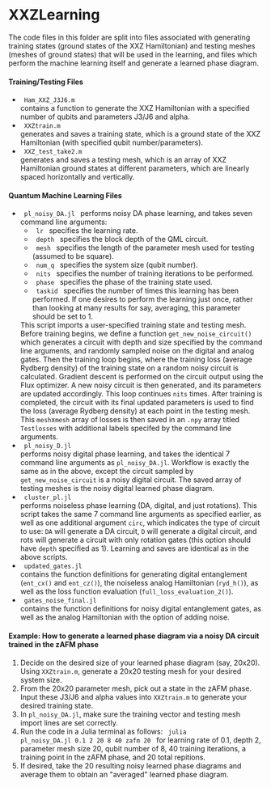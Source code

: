 # XXZLearning

The code files in this folder are split into files associated with generating training states (ground states of the XXZ Hamiltonian) and testing meshes (meshes of ground
states) that will be used in the learning, and files which perform the machine learning itself and generate a learned phase diagram.

#### Training/Testing Files 
<ul>
  <li> <code> Ham_XXZ_J3J6.m </code>  </li> contains a function to generate the XXZ Hamiltonian with a specified number of qubits and parameters J3/J6 and alpha.
  <li> <code> XXZtrain.m  </code> </li> generates and saves a training state, which is a ground state of the XXZ Hamiltonian (with specified qubit number/parameters).
  <li> <code> XXZ_test_take2.m  </code> </li> generates and saves a testing mesh, which is an array of XXZ Hamiltonian ground states at different parameters, which
  are linearly spaced horizontally and vertically.
</ul>

#### Quantum Machine Learning Files
<ul>
  <li> <code> pl_noisy_DA.jl </code> performs noisy DA phase learning, and takes seven command line arguments:
  <ul>
    <li><code> lr </code> specifies the learning rate.</li>
    <li><code> depth </code> specifies the block depth of the QML circuit.</li>
    <li><code> mesh </code> specifies the length of the parameter mesh used for testing (assumed to be square).</li>
    <li><code> num_q </code> specifies the system size (qubit number).</li>
    <li><code> nits </code> specifies the number of training iterations to be performed.</li>
    <li><code> phase </code> specifies the phase of the training state used.</li>
    <li><code> taskid </code> specifies the number of times this learning has been performed. If one desires to perform the learning just once, rather than looking at many results for say, averaging, this parameter should be set to 1.</li>
  </ul>
    This script imports a user-specified training state and testing mesh.  Before training begins, we define a function <code>get_new_noise_circuit()</code> which generates a circuit with depth and size specified by the command line arguments, and randomly sampled noise on the digital and analog gates.  Then the training loop begins, where the training loss (average Rydberg density) of the training state on a random noisy circuit is calculated. Gradient descent is performed on the circuit output using the Flux optimizer.  A new noisy circuit is then generated, and its parameters are updated accordingly. This loop continues <code>nits</code> times.
    After training is completed, the circuit with its final updated parameters is used to find the loss (average Rydberg density) at each point in the testing mesh.  This <code>mesh</code>x<code>mesh</code> array of losses is then saved in an <code>.npy</code> array titled <code>Testlosses</code> with additional labels specifed by the command line arguments.
   </li>
  
  <li> <code> pl_noisy_D.jl  </code> </li> performs noisy digital phase learning, and takes the identical 7 command line arguments as <code>pl_noisy_DA.jl</code>.  Workflow is exactly the same as in the above, except the circuit sampled by <code>get_new_noise_circuit</code> is a noisy digital circuit.  The saved array of testing meshes is the noisy digital learned phase diagram.
  <li> <code> cluster_pl.jl </code> </li> performs noiseless phase learning (DA, digital, and just rotations).  This script takes the same 7 command line arguments as specified earlier, as well as one additional argument <code>circ</code>, which indicates the type of circuit to use: <code>DA</code> will generate a DA circuit, <code>D</code> will generate a digital circuit, and <circ>rots</circ> will generate a circuit with only rotation gates (this option should have <code>depth</code> specified as 1).  Learning and saves are identical as in the above scripts.
  
  <li> <code> updated_gates.jl  </code> </li> contains the function definitions for generating digital entanglement (<code>ent_cx()</code> and <code>ent_cz()</code>), the noiseless analog Hamiltonian (<code>ryd_h()</code>), as well as the loss function evaluation (<code>full_loss_evaluation_2()</code>).
   <li> <code> gates_noise_final.jl  </code> </li> contains the function definitions for noisy digital entanglement gates, as well as the analog Hamiltonian with the option of adding noise.
</ul>

#### Example: How to generate a learned phase diagram via a noisy DA circuit trained in the zAFM phase
1. Decide on the desired size of your learned phase diagram (say, 20x20).  Using <code>XXZtrain.m</code>, generate a 20x20 testing mesh for your desired system size.
2. From the 20x20 parameter mesh, pick out a state in the zAFM phase.  Input these J3/J6 and alpha values into <code>XXZtrain.m</code> to generate your desired training state.
3. In <code>pl_noisy_DA.jl</code>, make sure the training vector and testing mesh import lines are set correctly.
4. Run the code in a Julia terminal as follows: <code> julia pl_noisy_DA.jl 0.1 2 20 8 40 zafm 20 </code> for learning rate of 0.1, depth 2, parameter mesh size 20, qubit number of 8, 40 training iterations, a training point in the zAFM phase, and 20 total repitions.
5. If desired, take the 20 resulting noisy learned phase diagrams and average them to obtain an "averaged" learned phase diagram.

